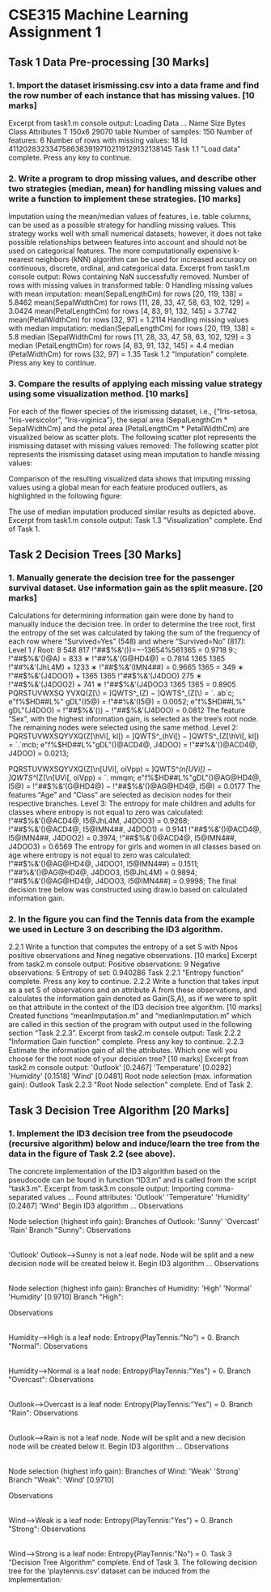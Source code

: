 # CSE315 Machine Learning Assignment 1

## Task 1 Data Pre-processing [30 Marks]

### 1. Import the dataset irismissing.csv into a data frame and find the row number of each instance that has missing values. [10 marks]

Excerpt from task1.m console output:
   Loading Data ...
     Name        Size            Bytes  Class    Attributes
     T         150x6             29070  table
   Number of samples: 150
   Number of features: 6
Number of rows with missing values: 18
Id 41120283233475863839197102119129132138145 Task 1.1 "Load data" complete. Press any key to continue.

### 2. Write a program to drop missing values, and describe other two strategies (median, mean) for handling missing values and write a function to implement these strategies. [10 marks]

Imputation using the mean/median values of features, i.e. table columns, can be used as a possible strategy for handling missing values. This strategy works well with small numerical datasets; however, it does not take possible relationships between features into account and should not be used on categorical features. The more computationally expensive k-nearest neighbors (kNN) algorithm can be used for increased accuracy on continuous, discrete, ordinal, and categorical data.
Excerpt from task1.m console output:
Rows containing NaN successfully removed.
Number of rows with missing values in transformed table: 0
Handling missing values with mean imputation:
mean(SepalLengthCm) for rows [20, 119, 138] = 5.8462 mean(SepalWidthCm) for rows [11, 28, 33, 47, 58, 63, 102, 129] = 3.0424 mean(PetalLengthCm) for rows [4, 83, 91, 132, 145] = 3.7742 mean(PetalWidthCm) for rows [32, 97] = 1.2114
Handling missing values with median imputation: median(SepalLengthCm) for rows [20, 119, 138] = 5.8
median (SepalWidthCm) for rows [11, 28, 33, 47, 58, 63, 102, 129] = 3 median (PetalLengthCm) for rows [4, 83, 91, 132, 145] = 4.4
median (PetalWidthCm) for rows [32, 97] = 1.35
Task 1.2 "Imputation" complete. Press any key to continue.

### 3. Compare the results of applying each missing value strategy using some visualization method. [10 marks]

For each of the flower species of the irismissing dataset, i.e., {“Iris-setosa, “Iris-versicolor”, “Iris-viginica”}, the sepal area (SepalLengthCm * SepalWidthCm) and the petal area (PetalLengthCm * PetalWidthCm) are visualized below as scatter plots.
The following scatter plot represents the irismissing dataset with missing values removed:
The following scatter plot represents the irismissing dataset using mean imputation to handle missing values:
 
Comparison of the resulting visualized data shows that imputing missing values using a global mean for each feature produced outliers, as highlighted in the following figure:
 
The use of median imputation produced similar results as depicted above.
Excerpt from task1.m console output:
Task 1.3 "Visualization" complete. End of Task 1.


## Task 2 Decision Trees [30 Marks]

### 1. Manually generate the decision tree for the passenger survival dataset. Use information gain as the split measure. [20 marks]
Calculations for determining information gain were done by hand to manually induce the decision tree.
In order to determine the tree root, first the entropy of the set was calculated by taking the sum of the frequency of each row where “Survived=Yes” (548) and where “Survived=No” (817):
Level 1 / Root:
8 548 817 !"##$%&'())=−-13654%561365 = 0.9718
9:;
 !"##$%&'()@A) = 833 ∗ !"##$%&'(CD4@) + 532 ∗ !"##$%&'(G@HD4@) = 0.7814 1365 1365
!"##$%&'(I5@) = 132 ∗ !"##$%&'(JhL4M) + 1233 ∗ !"##$%&'(IMN4##) = 0.9665
1365
= 349 ∗ !"##$%&'(J4DOO1) + 1365
1365
!"##$%&'(J4DOO)
275 ∗ !"##$%&'(J4DOO2) + 741 ∗ !"##$%&'(J4DOO3 1365 1365
= 0.8905
PQRSTUVWXSQ YVXQ(Z[\) = ]QWTS^_(Z) − ]QWTS^_(Z[\) = `. ab`c; e"f%$HD##L%" gDL"(I5@) = !"##$%&'()) − !"##$%&'(I5@) = 0.0052; e"f%$HD##L%" gDL"(J4DOO) = !"##$%&'()) − !"##$%&'(J4DOO) = 0.0812
The feature “Sex”, with the highest information gain, is selected as the tree’s root node. The remaining nodes were selected using the same method.
Level 2:
PQRSTUVWXSQYVXQ(Z[\hVi[, kl[) = ]QWTS^_(hVi[) − ]QWTS^_(Z[\hVi[, kl[)
= `.`mcb;
e"f%$HD##L%"gDL"()@ACD4@, J4DOO) = !"##$%&'(CD4@) − !"##$%&'()@ACD4@, J4DOO) = 0.0213;
 
PQRSTUVWXSQYVXQ(Z[\n[UVi[, oiVpp)
= ]QWTS^_(n[UVi[) − ]QWTS^_(Z[\n[UVi[, oiVpp) = `. mmqm; e"f%$HD##L%"gDL"()@AG@HD4@, I5@)
= !"##$%&'(G@HD4@) − !"##$%&'()@AG@HD4@, I5@) = 0.0177
The features “Age” and “Class” are selected as decision nodes for their respective branches. Level 3:
The entropy for male children and adults for classes where entropy is not equal to zero was calculated:
!"##$%&'()@ACD4@, I5@JhL4M, J4DOO3) = 0.9268; !"##$%&'()@ACD4@, I5@IMN4##, J4DOO1) = 0.9141
!"##$%&'()@ACD4@, I5@IMN4##, J4DOO2) = 0.3974; !"##$%&'()@ACD4@, I5@IMN4##, J4DOO3) = 0.6569
The entropy for girls and women in all classes based on age where entropy is not equal to zero was calculated:
!"##$%&'()@AG@HD4@, J4DOO1, I5@IMN4##) = 0.1511; !"##$%&'()@AG@HD4@, J4DOO2, I5@IMN4##) = 0.6759; !"##$%&'()@AG@HD4@, J4DOO3, I5@JhL4M) = 0.9894; !"##$%&'()@AG@HD4@, J4DOO3, I5@IMN4##) = 0.9998;
The final decision tree below was constructed using draw.io based on calculated information gain.
  
### 2. In the figure you can find the Tennis data from the example we used in Lecture 3 on describing the ID3 algorithm.
2.2.1 Write a function that computes the entropy of a set S with Npos positive observations and Nneg negative observations. [10 marks]
Excerpt from task2.m console output:
   Positive observations: 9
   Negative observations: 5
   Entropy of set: 0.940286
Task 2.2.1 "Entropy function" complete. Press any key to continue.
2.2.2 Write a function that takes input as a set S of observations and an attribute A from these observations, and calculates the information gain denoted as Gain(S,A), as if we were to split on that attribute in the context of the ID3 decision tree algorithm. [10 marks]
Created functions “meanImputation.m” and “medianImputation.m” which are called in this section of the program with output used in the following section “Task 2.2.3”.
Excerpt from task2.m console output:
Task 2.2.2 "Information Gain function" complete. Press any key to continue.
2.2.3 Estimate the information gain of all the attributes. Which one will you choose for the root node of your decision tree? [10 marks]
Excerpt from task2.m console output:
   'Outlook'        [0.2467]
   'Temperature'    [0.0292]
   'Humidity'       [0.1518]
   'Wind'           [0.0481]
Root node selection (max. information gain): Outlook Task 2.2.3 "Root Node selection" complete. End of Task 2.

## Task 3 Decision Tree Algorithm [20 Marks]

### 1. Implement the ID3 decision tree from the pseudocode (recursive algorithm) below and induce/learn the tree from the data in the figure of Task 2.2 (see above).
The concrete implementation of the ID3 algorithm based on the pseudocode can be found in function “ID3.m” and is called from the script “task3.m”.
Excerpt from task3.m console output:
   Importing comma-separated values ...
Found attributes: 'Outlook' 'Temperature'
'Humidity'
[0.2467]
'Wind'
Begin ID3 algorithm ...
Observations
<table output redacted for space>
Node selection (highest info gain):
Branches of Outlook:
'Sunny'
'Overcast'
'Rain'
Branch "Sunny":
Observations
<table output redacted for space>
'Outlook'
Outlook-->Sunny is not a leaf node.
Node will be split and a new decision node will be created below it.
Begin ID3 algorithm ...
Observations
<table output redacted for space>
Node selection (highest info gain):
Branches of Humidity:
'High'
'Normal'
'Humidity'
[0.9710]
Branch "High":

Observations
<table output redacted for space>
Humidity-->High is a leaf node: Entropy(PlayTennis:"No") = 0.
Branch "Normal":
Observations
<table output redacted for space>
Humidity-->Normal is a leaf node: Entropy(PlayTennis:"Yes") = 0.
Branch "Overcast":
Observations
<table output redacted for space>
Outlook-->Overcast is a leaf node: Entropy(PlayTennis:"Yes") = 0.
Branch "Rain":
Observations
<table output redacted for space>
Outlook-->Rain is not a leaf node.
Node will be split and a new decision node will be created below it.
Begin ID3 algorithm ...
Observations
<table output redacted for space>
Node selection (highest info gain):
Branches of Wind:
'Weak'
'Strong'
Branch "Weak":
'Wind'    [0.9710]

   Observations
   <table output redacted for space>
Wind-->Weak is a leaf node: Entropy(PlayTennis:"Yes") = 0.
   Branch "Strong":
   Observations
   <table output redacted for space>
Wind-->Strong is a leaf node: Entropy(PlayTennis:"No") = 0.
Task 3 "Decision Tree Algorithm" complete. End of Task 3.
The following decision tree for the ‘playtennis.csv’ dataset can be induced from the implementation: